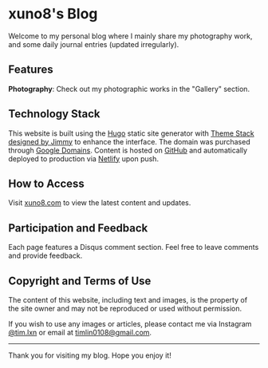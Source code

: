 # xuno8's Blog

Welcome to my personal blog where I mainly share my photography work, and some daily journal entries (updated irregularly).

## Features

**Photography**: Check out my photographic works in the "Gallery" section.

## Technology Stack

This website is built using the [Hugo](https://gohugo.io/) static site generator with [Theme Stack designed by Jimmy](https://stack.jimmycai.com/) to enhance the interface. The domain was purchased through [Google Domains](https://domains.google.com/). Content is hosted on [GitHub](https://github.com/) and automatically deployed to production via [Netlify](https://netlify.com/) upon push.

## How to Access

Visit [xuno8.com](https://xuno8.com) to view the latest content and updates.

## Participation and Feedback

Each page features a Disqus comment section. Feel free to leave comments and provide feedback.

## Copyright and Terms of Use

The content of this website, including text and images, is the property of the site owner and may not be reproduced or used without permission.

If you wish to use any images or articles, please contact me via Instagram [@tim.lxn](https://www.instagram.com/tim.lxn/) or email at [timlin0108@gmail.com](mailto:timlin0108@gmail.com).

---

Thank you for visiting my blog. Hope you enjoy it!
